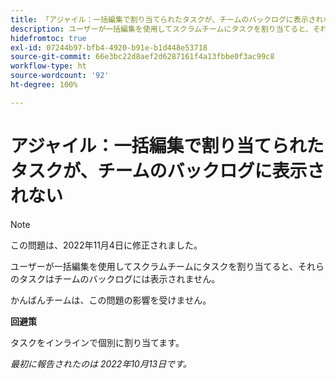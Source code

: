 ```yaml
---
title: 「アジャイル：一括編集で割り当てられたタスクが、チームのバックログに表示されない」
description: ユーザーが一括編集を使用してスクラムチームにタスクを割り当てると、それらのタスクはチームのバックログには表示されません。
hidefromtoc: true
exl-id: 07244b97-bfb4-4920-b91e-b1d448e53718
source-git-commit: 66e3bc22d8aef2d6287161f4a13fbbe0f3ac99c8
workflow-type: ht
source-wordcount: '92'
ht-degree: 100%

---
```


# アジャイル：一括編集で割り当てられたタスクが、チームのバックログに表示されない

>[!NOTE]
>
>この問題は、2022年11月4日に修正されました。

ユーザーが一括編集を使用してスクラムチームにタスクを割り当てると、それらのタスクはチームのバックログには表示されません。

かんばんチームは、この問題の影響を受けません。

**回避策**

タスクをインラインで個別に割り当てます。

_最初に報告されたのは 2022年10月13日です。_
